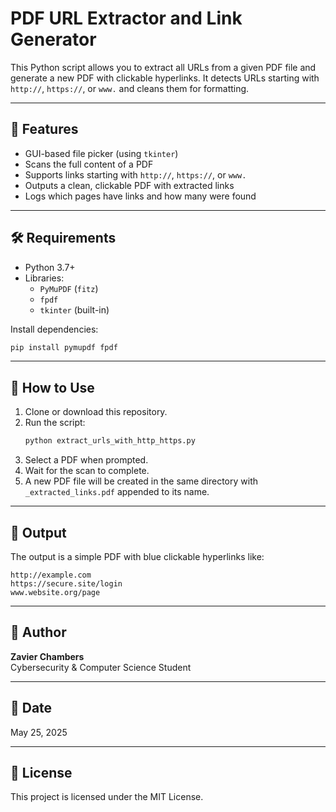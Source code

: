 # PDF URL Extractor and Link Generator

This Python script allows you to extract all URLs from a given PDF file and generate a new PDF with clickable hyperlinks. It detects URLs starting with `http://`, `https://`, or `www.` and cleans them for formatting.

---

## 📌 Features

- GUI-based file picker (using `tkinter`)
- Scans the full content of a PDF
- Supports links starting with `http://`, `https://`, or `www.`
- Outputs a clean, clickable PDF with extracted links
- Logs which pages have links and how many were found

---

## 🛠️ Requirements

- Python 3.7+
- Libraries:
  - `PyMuPDF` (`fitz`)
  - `fpdf`
  - `tkinter` (built-in)

Install dependencies:
```bash
pip install pymupdf fpdf
```

---

## 🚀 How to Use

1. Clone or download this repository.
2. Run the script:
   ```bash
   python extract_urls_with_http_https.py
   ```
3. Select a PDF when prompted.
4. Wait for the scan to complete.
5. A new PDF file will be created in the same directory with `_extracted_links.pdf` appended to its name.

---

## 📁 Output

The output is a simple PDF with blue clickable hyperlinks like:
```
http://example.com
https://secure.site/login
www.website.org/page
```

---

## 👤 Author

**Zavier Chambers**  
Cybersecurity & Computer Science Student

---

## 📅 Date

May 25, 2025

---

## 📜 License

This project is licensed under the MIT License.
